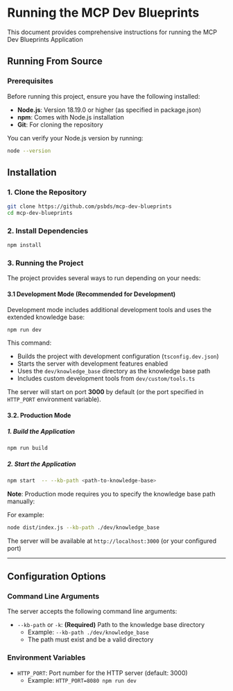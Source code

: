 # Running the MCP Dev Blueprints

This document provides comprehensive instructions for running the MCP Dev Blueprints Application


## Running From Source

### Prerequisites

Before running this project, ensure you have the following installed:

- **Node.js**: Version 18.19.0 or higher (as specified in package.json)
- **npm**: Comes with Node.js installation
- **Git**: For cloning the repository

You can verify your Node.js version by running:
```bash
node --version
```

## Installation

### 1. Clone the Repository

```bash
git clone https://github.com/psbds/mcp-dev-blueprints
cd mcp-dev-blueprints
```

### 2. Install Dependencies

```bash
npm install
```

### 3. Running the Project

The project provides several ways to run depending on your needs:

#### 3.1 Development Mode (Recommended for Development)

Development mode includes additional development tools and uses the extended knowledge base:

```bash
npm run dev
```

This command:
- Builds the project with development configuration (`tsconfig.dev.json`)
- Starts the server with development features enabled
- Uses the `dev/knowledge_base` directory as the knowledge base path
- Includes custom development tools from `dev/custom/tools.ts`

The server will start on port **3000** by default (or the port specified in `HTTP_PORT` environment variable).

#### 3.2. Production Mode

##### 1. Build the Application
```bash
npm run build
```

##### 2. Start the Application
```bash
npm start  -- --kb-path <path-to-knowledge-base>
```

**Note**: Production mode requires you to specify the knowledge base path manually:

For example:
```bash
node dist/index.js --kb-path ./dev/knowledge_base
```
The server will be available at `http://localhost:3000` (or your configured port)

---

## Configuration Options

### Command Line Arguments

The server accepts the following command line arguments:

- `--kb-path` or `-k`: **(Required)** Path to the knowledge base directory
  - Example: `--kb-path ./dev/knowledge_base`
  - The path must exist and be a valid directory

### Environment Variables

- `HTTP_PORT`: Port number for the HTTP server (default: 3000)
  - Example: `HTTP_PORT=8080 npm run dev`

